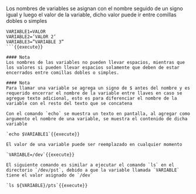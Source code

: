 Los nombres de variables se asignan con el nombre seguido de un signo igual y luego el valor de la variable, dicho valor puede ir entre comillas dobles o simples

```
VARIABLE1=VALOR
VARIABLE2=’VALOR 2’
VARIABLE3=”VARIABLE 3”
```{{execute}}

#### Nota
Los nombres de las variables no pueden llevar espacios, mientras que los valores si pueden llevar espacios solamente que deben de estar encerrados entre comillas dobles o simples.

#### Nota
Para llamar una variable se agrega un signo de $ antes del nombre y es requerido encerrar el nombre de la variable entre llaves en caso se agregue texto adicional, esto es para diferenciar el nombre de la variable con el resto del texto que se concatena

Con el comando `echo` se muestra un texto en pantalla, al agregar como argumento el nombre de una variable, se muestra el contenido de dicha variable

`echo $VARIABLE1`{{execute}}

El valor de una variable puede ser reemplazado en cualquier momento

`VARIABLE=/dev`{{execute}}

El siguiente comando es similar a ejecutar el comando `ls` en el directorio `/dev/pst`, debido a que la variable llamada `VARIABLE` tiene el valor asignado de `/dev`

`ls ${VARIABLE}/pts`{{execute}}

